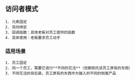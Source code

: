 

## 访问者模式

    1. 元素固定
    2. 双向绑定
    3. 回调函数：具体老板对员工提供的函数
    4. 具体使用：老板要求员工动手



### 适用场景
    1. 员工固定
    2. 同一个员工，需要它进行**不同的花活**（但都依托该员工原有的东西）
    3. 不同花活的背后是，员工原有的东西作为输入的不同的侧面产品
   
